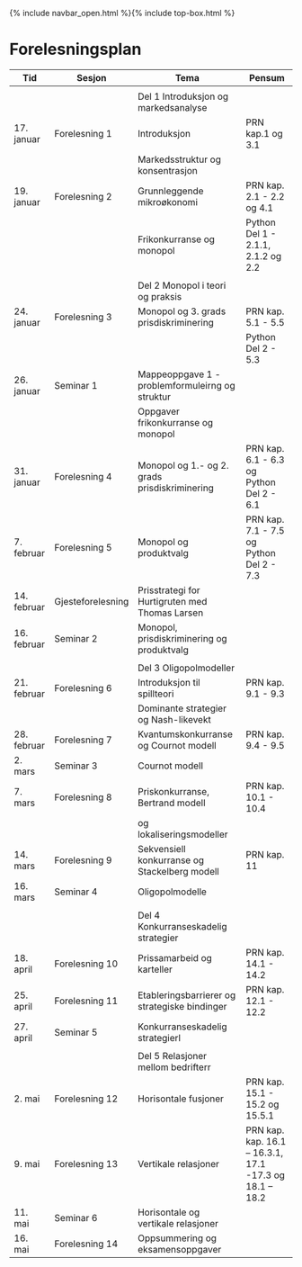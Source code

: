{% include navbar_open.html %}{% include top-box.html %}

# Forelesningsplan  



| Tid        | Sesjon       | Tema                   | Pensum         |
|------------|--------------|------------------------|----------------|
|   |    |   |   |
|            |  |Del 1 Introduksjon og markedsanalyse|    |
|17. januar  |Forelesning 1 |Introduksjon            |PRN kap.1 og 3.1
|            |              |Markedsstruktur og konsentrasjon              
|19. januar  |Forelesning 2 |Grunnleggende mikroøkonomi|PRN kap. 2.1 - 2.2 og 4.1|
|            |              |Frikonkurranse og monopol|Python Del 1 - 2.1.1, 2.1.2 og 2.2|
|  |   |   |
|            |              |Del 2 Monopol i teori og praksis|    |
|24. januar  |Forelesning 3 |Monopol og 3. grads prisdiskriminering            |PRN kap. 5.1 - 5.5|  
|            |              |                                |Python Del 2 - 5.3|
|26. januar  |Seminar 1 |Mappeoppgave 1 - problemformuleirng og struktur ||
|            |          | Oppgaver frikonkurranse og monopol|
|31. januar |Forelesning 4|Monopol og 1.- og 2. grads prisdiskriminering|PRN kap. 6.1 - 6.3 og Python Del 2 - 6.1|    
|7. februar |Forelesning 5|Monopol og produktvalg|PRN kap. 7.1 - 7.5 og Python Del 2 - 7.3|   
|14. februar |Gjesteforelesning |Prisstrategi for Hurtigruten med Thomas Larsen ||   
|16. februar |Seminar 2|Monopol, prisdiskriminering og produktvalg||   
|  |   |   |
|            |              |Del 3 Oligopolmodeller|    |
|21. februar|Forelesning 6 |Introduksjon til spillteori           |PRN kap. 9.1 - 9.3|
|            |              |Dominante strategier og Nash-likevekt             
|28. februar  |Forelesning 7 |Kvantumskonkurranse og Cournot modell |PRN kap. 9.4 - 9.5|
|2. mars |Seminar 3|Cournot modell||    
|7. mars |Forelesning 8|Priskonkurranse, Bertrand modell |PRN kap. 10.1 - 10.4|   
|   |   |og lokaliseringsmodeller|
|14. mars |Forelesning 9 |Sekvensiell konkurranse og Stackelberg modell |PRN kap. 11|   
|16. mars |Seminar 4|Oligopolmodelle|| 
|   |   |
|            |              |Del 4 Konkurranseskadelig strategier|    |
|18. april|Forelesning 10 |Prissamarbeid og karteller          |PRN kap. 14.1 - 14.2|          
|25. april  |Forelesning 11 |Etableringsbarrierer og strategiske bindinger   |PRN kap. 12.1 - 12.2|
|27. april |Seminar 5|Konkurranseskadelig strategierl||    
|   |   | 
|      |      |Del 5 Relasjoner mellom bedrifterr|    |
|2. mai|Forelesning 12 |Horisontale fusjoner          |PRN kap. 15.1 - 15.2 og 15.5.1|          
|9. mai  |Forelesning 13 |Vertikale relasjoner |PRN kap. kap. 16.1 – 16.3.1, 17.1 -17.3 og 18.1 – 18.2|
|11. mai |Seminar 6|Horisontale og vertikale relasjoner||    
|16. mai |Forelesning 14|Oppsummering og eksamensoppgaver ||   
